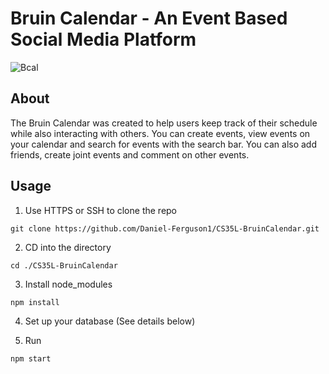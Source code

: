 # Bruin Calendar - An Event Based Social Media Platform
![Bcal](https://user-images.githubusercontent.com/33245718/120881930-717ad980-c589-11eb-9518-45949ec2ba2e.png)

## About 
The Bruin Calendar was created to help users keep track of their schedule while also interacting with others. You can create events, view events on your calendar and search for events with the search bar. You can also add friends, create joint events and comment on other events.

## Usage 

1) Use HTTPS or SSH to clone the repo
```
git clone https://github.com/Daniel-Ferguson1/CS35L-BruinCalendar.git
```
2) CD into the directory
```
cd ./CS35L-BruinCalendar
```
3) Install node_modules
```
npm install
```
4) Set up your database (See details below)

5) Run 
```
npm start
```

